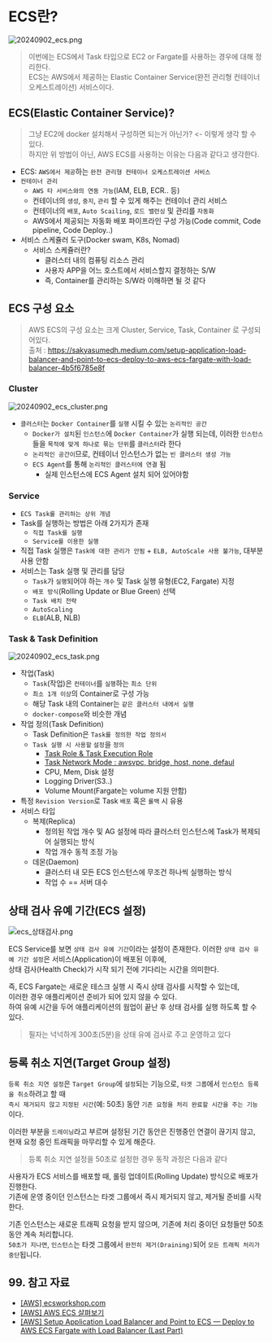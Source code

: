 # ECS란?

![20240902_ecs.png](./img/20240902_ecs.png)

> 이번에는 ECS에서 Task 타입으로 EC2 or Fargate를 사용하는 경우에 대해 정리한다.  
> ECS는 AWS에서 제공하는 Elastic Container Service(완전 관리형 컨테이너 오케스트레이션) 서비스이다.

## ECS(Elastic Container Service)?

> 그냥 EC2에 docker 설치해서 구성하면 되는거 아닌가? <- 이렇게 생각 할 수 있다.  
> 하지만 위 방법이 아닌, AWS ECS를 사용하는 이유는 다음과 같다고 생각한다.

- ECS: `AWS에서 제공`하는 `완전 관리형 컨테이너 오케스트레이션 서비스`
- `컨테이너 관리`
  - `AWS 타 서비스와의 연동 가능`(IAM, ELB, ECR.. 등)
  - 컨테이너의 `생성`, `중지`, `관리` 할 수 있게 해주는 컨테이너 관리 서비스
  - 컨테이너의 `배포`, `Auto Scailing`, `로드 밸런싱` 및 관리를 `자동화`
  - AWS에서 제공되는 자동화 배포 파이프라인 구성 가능(Code commit, Code pipeline, Code Deploy..)
- 서비스 스케쥴러 도구(Docker swam, K8s, Nomad)
  - 서비스 스케쥴러란?
    - 클러스터 내의 컴퓨팅 리소스 관리
    - 사용자 APP을 어느 호스트에서 서비스할지 결정하는 S/W
    - 즉, Container를 관리하는 S/W라 이해하면 될 것 같다

## ECS 구성 요소

> AWS ECS의 구성 요소는 크게 Cluster, Service, Task, Container 로 구성되어있다.  
> 출처 : https://sakyasumedh.medium.com/setup-application-load-balancer-and-point-to-ecs-deploy-to-aws-ecs-fargate-with-load-balancer-4b5f6785e8f

### Cluster

![20240902_ecs_cluster.png](./img/20240902_ecs_cluster.png)

- `클러스터`는 `Docker Container`를 `실행` 시킬 수 있는 `논리적인 공간`
  - `Docker가 설치`된 `인스턴스`에 `Docker Container`가 실행 되는데,
  이러한 `인스턴스`들을 `목적에 맞게 하나로 묶는 단위`를 `클러스터`라 한다
  - `논리적인 공간이`므로, 컨테이너 인스턴스가 없는 `빈 클러스터 생성 가능`
  - `ECS Agent`를 통해 `논리적인 클러스터에 연결` 됨
    - 실제 인스턴스에 ECS Agent 설치 되어 있어야함

### Service

- `ECS Task를 관리하는 상위 개념`
- Task를 실행하는 방법은 아래 2가지가 존재
  - `직접 Task를 실행`
  - `Service를 이용한 실행`
- 직접 Task 실행은 `Task에 대한 관리가 안됨` + `ELB, AutoScale 사용 불가능`, 대부분 사용 안함
- 서비스는 Task 실행 및 관리를 담당
  - `Task`가 `실행`되어야 하는 `개수` 및 Task 실행 유형(EC2, Fargate) 지정
  - `배포 방식`(Rolling Update or Blue Green) 선택
  - `Task 배치 전략`
  - `AutoScaling`
  - `ELB`(ALB, NLB)

### Task & Task Definition

![20240902_ecs_task.png](./img/20240902_ecs_task.png)

- 작업(Task)
  - `Task`(작업)은 `컨테이너`를 `실행`하는 `최소 단위`
  - `최소 1개 이상`의 Container로 구성 가능
  - 해당 Task 내의 Container는 `같은 클러스터 내에서 실행`
  - `docker-compose`와 비슷한 개념
- 작업 정의(Task Definition)
  - Task Definition은 `Task를 정의한 작업 정의서`
  - `Task 실행 시 사용할` `설정`을 `정의`
    - [Task Role & Task Execution Role](https://github.com/ym1085/TIL-Category/blob/master/AWS/ecs_task_role/README.md)
    - [Task Network Mode : awsvpc, bridge, host, none, defaul](https://github.com/ym1085/TIL-Category/blob/master/AWS/ecs_network/README.md)
    - CPU, Mem, Disk 설정
    - Logging Driver(S3..)
    - Volume Mount(Fargate는 volume 지원 안함)
- 특정 `Revision Version`로 Task `배포` 혹은 `롤백` 시 유용
- 서비스 타입
  - 복제(Replica)
    - 정의된 작업 개수 및 AG 설정에 따라 클러스터 인스턴스에 Task가 복제되어 실행되는 방식
    - 작업 개수 동적 조정 가능
  - 데몬(Daemon)
    - 클러스터 내 모든 ECS 인스턴스에 무조건 하나씩 실행하는 방식
    - 작업 수 == 서버 대수

## 상태 검사 유예 기간(ECS 설정)

![ecs_상태검사.png](./img/ecs_상태검사.png)

ECS Service를 보면 `상태 검사 유예 기간`이라는 설정이 존재한다.
이러한 `상태 검사 유예 기간 설정`은 서비스(Application)이 배포된 이후에,  
상태 검사(Health Check)가 시작 되기 전에 기다리는 시간을 의미한다.

즉, ECS Fargate는 새로운 테스크 실행 시 즉시 상태 검사를 시작할 수 있는데,  
이러한 경우 애플리케이션 준비가 되어 있지 않을 수 있다.  
하여 유예 시간을 두어 애플리케이션의 웜업이 끝난 후 상태 검사를 실행 하도록 할 수 있다.

> 필자는 넉넉하게 300초(5분)을 상태 유예 검사로 주고 운영하고 있다

## 등록 취소 지연(Target Group 설정)

`등록 취소 지연 설정`은 `Target Group`에 `설정`되는 기능으로, `타겟 그룹`에서 `인스턴스 등록을 취소`하려고 할 때  
`즉시 제거되지 않고` `지정된 시간`(예: 50초) 동안 `기존 요청을 처리 완료할 시간을 주는 기능`이다.

이러한 부분을 `드레이닝`라고 부르며 설정된 기간 동안은 진행중인 연결이 끊기지 않고,  
현재 요청 중인 트래픽을 마무리할 수 있게 해준다.

> 등록 취소 지연 설정을 50초로 설정한 경우 동작 과정은 다음과 같다

사용자가 ECS 서비스를 배포할 때, 롤링 업데이트(Rolling Update) 방식으로 배포가 진행한다.  
기존에 운영 중이던 인스턴스는 타겟 그룹에서 즉시 제거되지 않고, 제거될 준비를 시작한다.

기존 인스턴스는 새로운 트래픽 요청을 받지 않으며, 기존에 처리 중이던 요청들만 50초 동안 계속 처리합니다.  
`50초가 지나면`, `인스턴스`는 타겟 그룹에서 `완전히 제거(Draining)`되어 `모든 트래픽 처리가 중단`됩니다.

## 99. 참고 자료

- [[AWS] ecsworkshop.com](https://ecsworkshop.com/)
- [[AWS] AWS ECS 살펴보기](https://boostbrothers.github.io/technology/2020/01/29/AWS-ECS-%EC%82%B4%ED%8E%B4%EB%B3%B4%EA%B8%B0/)
- [[AWS] Setup Application Load Balancer and Point to ECS — Deploy to AWS ECS Fargate with Load Balancer (Last Part)](https://sakyasumedh.medium.com/setup-application-load-balancer-and-point-to-ecs-deploy-to-aws-ecs-fargate-with-load-balancer-4b5f6785e8f)
